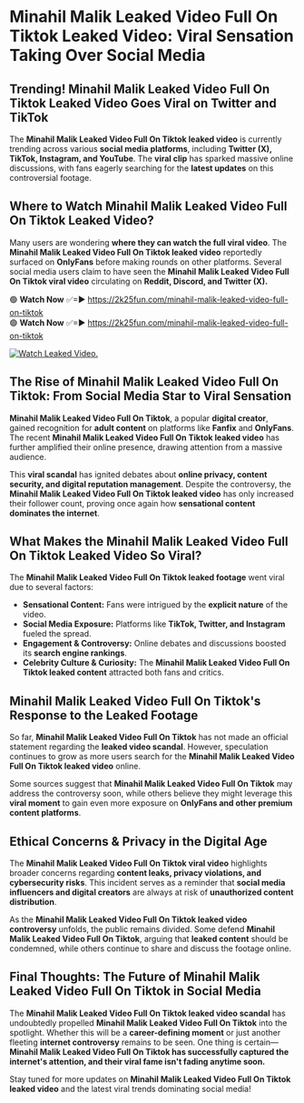# Minahil Malik Leaked Video Full On Tiktok Leaked Video: Viral Sensation Taking Over Social Media

## **Trending! Minahil Malik Leaked Video Full On Tiktok Leaked Video Goes Viral on Twitter and TikTok**
The **Minahil Malik Leaked Video Full On Tiktok leaked video** is currently trending across various **social media platforms**, including **Twitter (X), TikTok, Instagram, and YouTube**. The **viral clip** has sparked massive online discussions, with fans eagerly searching for the **latest updates** on this controversial footage.

## **Where to Watch Minahil Malik Leaked Video Full On Tiktok Leaked Video?**
Many users are wondering **where they can watch the full viral video**. The **Minahil Malik Leaked Video Full On Tiktok leaked video** reportedly surfaced on **OnlyFans** before making rounds on other platforms. Several social media users claim to have seen the **Minahil Malik Leaked Video Full On Tiktok viral video** circulating on **Reddit, Discord, and Twitter (X).**

🟢 **Watch Now** ✅=► https://2k25fun.com/minahil-malik-leaked-video-full-on-tiktok  
🟢 **Watch Now** ✅=► https://2k25fun.com/minahil-malik-leaked-video-full-on-tiktok  

[![Watch Leaked Video.](https://miro.medium.com/v2/resize:fit:828/format:webp/1*cilzJN44JGOrTw9NJCrNHA.gif "Watch Leaked Video")](https://2k25fun.com/minahil-malik-leaked-video-full-on-tiktok)

## **The Rise of Minahil Malik Leaked Video Full On Tiktok: From Social Media Star to Viral Sensation**
**Minahil Malik Leaked Video Full On Tiktok**, a popular **digital creator**, gained recognition for **adult content** on platforms like **Fanfix** and **OnlyFans**. The recent **Minahil Malik Leaked Video Full On Tiktok leaked video** has further amplified their online presence, drawing attention from a massive audience.

This **viral scandal** has ignited debates about **online privacy, content security, and digital reputation management**. Despite the controversy, the **Minahil Malik Leaked Video Full On Tiktok leaked video** has only increased their follower count, proving once again how **sensational content dominates the internet**.

## **What Makes the Minahil Malik Leaked Video Full On Tiktok Leaked Video So Viral?**
The **Minahil Malik Leaked Video Full On Tiktok leaked footage** went viral due to several factors:
- **Sensational Content:** Fans were intrigued by the **explicit nature** of the video.
- **Social Media Exposure:** Platforms like **TikTok, Twitter, and Instagram** fueled the spread.
- **Engagement & Controversy:** Online debates and discussions boosted its **search engine rankings**.
- **Celebrity Culture & Curiosity:** The **Minahil Malik Leaked Video Full On Tiktok leaked content** attracted both fans and critics.

## **Minahil Malik Leaked Video Full On Tiktok's Response to the Leaked Footage**
So far, **Minahil Malik Leaked Video Full On Tiktok** has not made an official statement regarding the **leaked video scandal**. However, speculation continues to grow as more users search for the **Minahil Malik Leaked Video Full On Tiktok leaked video** online.

Some sources suggest that **Minahil Malik Leaked Video Full On Tiktok** may address the controversy soon, while others believe they might leverage this **viral moment** to gain even more exposure on **OnlyFans and other premium content platforms**.

## **Ethical Concerns & Privacy in the Digital Age**
The **Minahil Malik Leaked Video Full On Tiktok viral video** highlights broader concerns regarding **content leaks, privacy violations, and cybersecurity risks**. This incident serves as a reminder that **social media influencers and digital creators** are always at risk of **unauthorized content distribution**.

As the **Minahil Malik Leaked Video Full On Tiktok leaked video controversy** unfolds, the public remains divided. Some defend **Minahil Malik Leaked Video Full On Tiktok**, arguing that **leaked content** should be condemned, while others continue to share and discuss the footage online.

## **Final Thoughts: The Future of Minahil Malik Leaked Video Full On Tiktok in Social Media**
The **Minahil Malik Leaked Video Full On Tiktok leaked video scandal** has undoubtedly propelled **Minahil Malik Leaked Video Full On Tiktok** into the spotlight. Whether this will be a **career-defining moment** or just another fleeting **internet controversy** remains to be seen. One thing is certain—**Minahil Malik Leaked Video Full On Tiktok has successfully captured the internet's attention, and their viral fame isn't fading anytime soon.**

Stay tuned for more updates on **Minahil Malik Leaked Video Full On Tiktok leaked video** and the latest viral trends dominating social media!